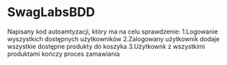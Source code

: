 # SwagLabsBDD
Napisany kod autoamtyzacji, który ma na celu sprawdzenie:
1.Logowanie wyszystkich dostępnych użytkowników
2.Zalogowany użytkownik dodaje wszystkie dostępne produkty do koszyka
3.Użytkownk z wszystkimi produktami kończy proces zamawiania
